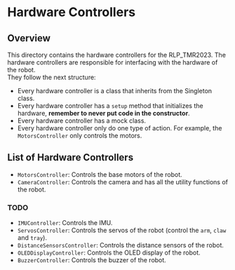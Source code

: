 # Hardware Controllers

## Overview

This directory contains the hardware controllers for the RLP_TMR2023. The hardware controllers are responsible for
interfacing with the hardware of the robot.  
They follow the next structure:

- Every hardware controller is a class that inherits from the Singleton class.
- Every hardware controller has a `setup` method that initializes the hardware, **remember to never put code in the
  constructor**.
- Every hardware controller has a mock class.
- Every hardware controller only do one type of action. For example, the `MotorsController` only controls the motors.

## List of Hardware Controllers

- `MotorsController`: Controls the base motors of the robot.
- `CameraController`: Controls the camera and has all the utility functions of the robot.

### TODO

- `IMUController`: Controls the IMU.
- `ServosController`: Controls the servos of the robot (control the `arm`, `claw` and `tray`).
- `DistanceSensorsController`: Controls the distance sensors of the robot.
- `OLEDDisplayController`: Controls the OLED display of the robot.
- `BuzzerController`: Controls the buzzer of the robot.
